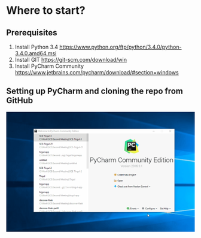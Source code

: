 # Where to start?

## Prerequisites
1. Install Python 3.4
    https://www.python.org/ftp/python/3.4.0/python-3.4.0.amd64.msi
2. Install GIT
    https://git-scm.com/download/win 
3. Install PyCharm Community
    https://www.jetbrains.com/pycharm/download/#section=windows
    
## Setting up PyCharm and cloning the repo from GitHub
![Alt text](Tirgul2-OpenCloneProject.gif?raw=true)
